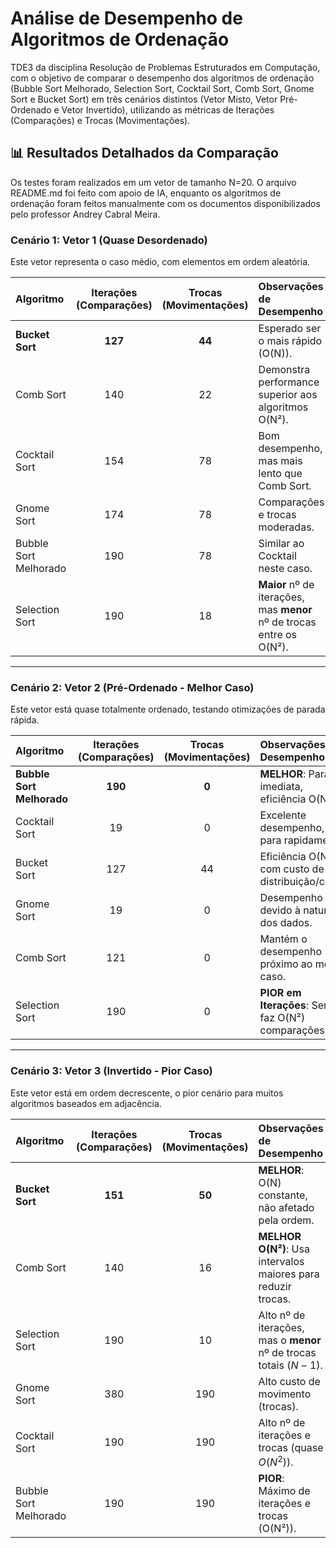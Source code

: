 # Análise de Desempenho de Algoritmos de Ordenação
TDE3 da disciplina Resolução de Problemas Estruturados em Computação, com o objetivo de comparar o desempenho dos algoritmos de ordenação (Bubble Sort Melhorado, Selection Sort, Cocktail Sort, Comb Sort, Gnome Sort e Bucket Sort) em três cenários distintos (Vetor Misto, Vetor Pré-Ordenado e Vetor Invertido), utilizando as métricas de Iterações (Comparações) e Trocas (Movimentações).

## 📊 Resultados Detalhados da Comparação

Os testes foram realizados em um vetor de tamanho N=20. O arquivo README.md foi feito com apoio de IA, enquanto os algoritmos de ordenação foram feitos manualmente com os documentos disponibilizados pelo professor Andrey Cabral Meira.

### Cenário 1: Vetor 1 (Quase Desordenado)

Este vetor representa o caso médio, com elementos em ordem aleatória.

| Algoritmo | Iterações (Comparações) | Trocas (Movimentações) | Observações de Desempenho |
| :--- | :---: | :---: | :--- |
| **Bucket Sort** | **127** | **44** | Esperado ser o mais rápido (O(N)). |
| Comb Sort | 140 | 22 | Demonstra performance superior aos algoritmos O(N²). |
| Cocktail Sort | 154 | 78 | Bom desempenho, mas mais lento que Comb Sort. |
| Gnome Sort | 174 | 78 | Comparações e trocas moderadas. |
| Bubble Sort Melhorado | 190 | 78 | Similar ao Cocktail neste caso. |
| Selection Sort | 190 | 18 | **Maior** nº de iterações, mas **menor** nº de trocas entre os O(N²). |

---

### Cenário 2: Vetor 2 (Pré-Ordenado - Melhor Caso)

Este vetor está quase totalmente ordenado, testando otimizações de parada rápida.

| Algoritmo | Iterações (Comparações) | Trocas (Movimentações) | Observações de Desempenho |
| :--- | :---: | :---: | :--- |
| **Bubble Sort Melhorado** | **190** | **0** | **MELHOR**: Parada imediata, eficiência O(N). |
| Cocktail Sort | 19 | 0 | Excelente desempenho, pois para rapidamente. |
| Bucket Sort | 127 | 44 | Eficiência O(N), com custo de distribuição/coleta. |
| Gnome Sort | 19 | 0 | Desempenho O(N) devido à natureza dos dados. |
| Comb Sort | 121 | 0 | Mantém o desempenho próximo ao melhor caso. |
| Selection Sort | 190 | 0 | **PIOR em Iterações**: Sempre faz O(N²) comparações. |

---

### Cenário 3: Vetor 3 (Invertido - Pior Caso)

Este vetor está em ordem decrescente, o pior cenário para muitos algoritmos baseados em adjacência.

| Algoritmo | Iterações (Comparações) | Trocas (Movimentações) | Observações de Desempenho |
| :--- | :---: | :---: | :--- |
| **Bucket Sort** | **151** | **50** | **MELHOR**: O(N) constante, não afetado pela ordem. |
| Comb Sort | 140 | 16 | **MELHOR O(N²)**: Usa intervalos maiores para reduzir trocas. |
| Selection Sort | 190 | 10 | Alto nº de iterações, mas o **menor** nº de trocas totais ($N-1$). |
| Gnome Sort | 380 | 190 | Alto custo de movimento (trocas). |
| Cocktail Sort | 190 | 190 | Alto nº de iterações e trocas (quase $O(N^2)$). |
| Bubble Sort Melhorado | 190 | 190 | **PIOR**: Máximo de iterações e trocas (O(N²)). |
